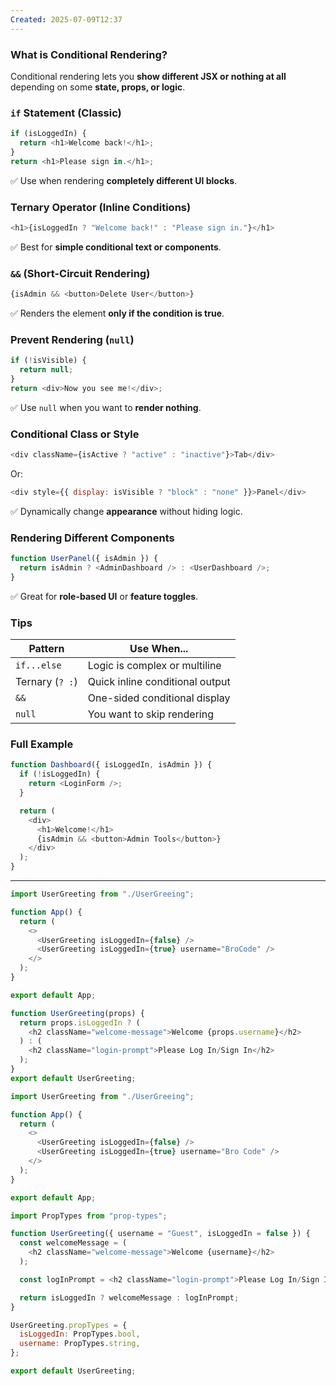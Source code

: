 ```yaml
---
Created: 2025-07-09T12:37
---
```

### What is Conditional Rendering?

Conditional rendering lets you **show different JSX or nothing at all** depending on some **state, props, or logic**.

  

### `if` Statement (Classic)

```JavaScript
if (isLoggedIn) {
  return <h1>Welcome back!</h1>;
}
return <h1>Please sign in.</h1>;
```

✅ Use when rendering **completely different UI blocks**.

  

### Ternary Operator (Inline Conditions)

```JavaScript
<h1>{isLoggedIn ? "Welcome back!" : "Please sign in."}</h1>
```

✅ Best for **simple conditional text or components**.

  

  

### `&&` (Short-Circuit Rendering)

```JavaScript
{isAdmin && <button>Delete User</button>}
```

✅ Renders the element **only if the condition is true**.

  

### Prevent Rendering (`null`)

```JavaScript
if (!isVisible) {
  return null;
}
return <div>Now you see me!</div>;
```

✅ Use `null` when you want to **render nothing**.

  

### Conditional Class or Style

```JavaScript
<div className={isActive ? "active" : "inactive"}>Tab</div>
```

Or:

```JavaScript
<div style={{ display: isVisible ? "block" : "none" }}>Panel</div>
```

✅ Dynamically change **appearance** without hiding logic.

  

### Rendering Different Components

```JavaScript
function UserPanel({ isAdmin }) {
  return isAdmin ? <AdminDashboard /> : <UserDashboard />;
}
```

✅ Great for **role-based UI** or **feature toggles**.

  

### Tips

|Pattern|Use When...|
|---|---|
|`if...else`|Logic is complex or multiline|
|Ternary (`? :`)|Quick inline conditional output|
|`&&`|One-sided conditional display|
|`null`|You want to skip rendering|

  

### Full Example

```JavaScript
function Dashboard({ isLoggedIn, isAdmin }) {
  if (!isLoggedIn) {
    return <LoginForm />;
  }

  return (
    <div>
      <h1>Welcome!</h1>
      {isAdmin && <button>Admin Tools</button>}
    </div>
  );
}
```

  

---

  

```JavaScript
import UserGreeting from "./UserGreeing";

function App() {
  return (
    <>
      <UserGreeting isLoggedIn={false} />
      <UserGreeting isLoggedIn={true} username="BroCode" />
    </>
  );
}

export default App;
```

```JavaScript
function UserGreeting(props) {
  return props.isLoggedIn ? (
    <h2 className="welcome-message">Welcome {props.username}</h2>
  ) : (
    <h2 className="login-prompt">Please Log In/Sign In</h2>
  );
}
export default UserGreeting;
```

  

```JavaScript
import UserGreeting from "./UserGreeing";

function App() {
  return (
    <>
      <UserGreeting isLoggedIn={false} />
      <UserGreeting isLoggedIn={true} username="Bro Code" />
    </>
  );
}

export default App;
```

```JavaScript
import PropTypes from "prop-types";

function UserGreeting({ username = "Guest", isLoggedIn = false }) {
  const welcomeMessage = (
    <h2 className="welcome-message">Welcome {username}</h2>
  );

  const logInPrompt = <h2 className="login-prompt">Please Log In/Sign In</h2>;

  return isLoggedIn ? welcomeMessage : logInPrompt;
}

UserGreeting.propTypes = {
  isLoggedIn: PropTypes.bool,
  username: PropTypes.string,
};

export default UserGreeting;
```